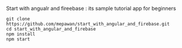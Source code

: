 Start with angualr and fireebase : its sample tutorial app for beginners 
```
git clone https://github.com/mepawan/start_with_angular_and_firebase.git
cd start_with_angular_and_firebase
npm install
npm start
```
